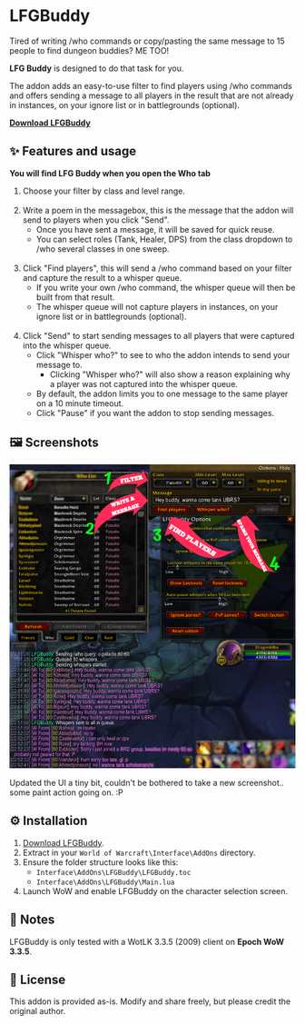 # LFGBuddy

Tired of writing /who commands or copy/pasting the same message to 15 people to find dungeon buddies? ME TOO! <br>

**LFG Buddy** is designed to do that task for you.

The addon adds an easy-to-use filter to find players using /who commands and offers sending a message to all players in the result that are not already in instances, on your ignore list or in battlegrounds (optional).

<b><a href="https://github.com/hjortmar/lfgbuddy/raw/main/LFGBuddy.zip">Download LFGBuddy</a></b>

## ✨ Features and usage

  **You will find LFG Buddy when you open the Who tab**
  
1. Choose your filter by class and level range.
<br><br>
2. Write a poem in the messagebox, this is the message that the addon will send to players when you click "Send".
   - Once you have sent a message, it will be saved for quick reuse.
   - You can select roles (Tank, Healer, DPS) from the class dropdown to /who several classes in one sweep.
<br><br>
3. Click "Find players", this will send a /who command based on your filter and capture the result to a whisper queue.
   - If you write your own /who command, the whisper queue will then be built from that result.
   - The whisper queue will not capture players in instances, on your ignore list or in battlegrounds (optional). 
<br><br>
4. Click "Send" to start sending messages to all players that were captured into the whisper queue.
   - Click "Whisper who?" to see to who the addon intends to send your message to.
     - Clicking "Whisper who?" will also show a reason explaining why a player was not captured into the whisper queue.
   - By default, the addon limits you to one message to the same player on a 10 minute timeout.
   - Click "Pause" if you want the addon to stop sending messages.

## 🖼️ Screenshots
![Main](images/lfgbuddimg3.png)

Updated the UI a tiny bit, couldn't be bothered to take a new screenshot.. some paint action going on. :P

## ⚙️ Installation

1. [Download LFGBuddy](https://github.com/hjortmar/lfgbuddy/raw/main/LFGBuddy.zip).
2. Extract in your `World of Warcraft\Interface\AddOns` directory.
3. Ensure the folder structure looks like this:<br>
   - `Interface\AddOns\LFGBuddy\LFGBuddy.toc`<br>
   - `Interface\AddOns\LFGBuddy\Main.lua`
4. Launch WoW and enable LFGBuddy on the character selection screen.

## 📝 Notes

LFGBuddy is only tested with a WotLK 3.3.5 (2009) client on **Epoch WoW 3.3.5**.  

## 📜 License

This addon is provided as-is. Modify and share freely, but please credit the original author.

